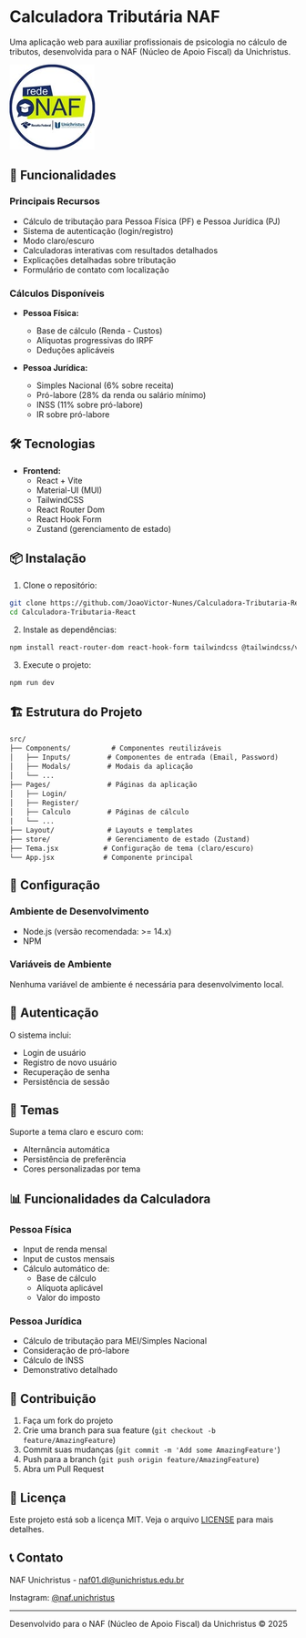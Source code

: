 # Calculadora Tributária NAF

Uma aplicação web para auxiliar profissionais de psicologia no cálculo de tributos, desenvolvida para o NAF (Núcleo de Apoio Fiscal) da Unichristus.

![NAF Logo](./Assets/NAF.jpg)

## 🚀 Funcionalidades

### Principais Recursos
- Cálculo de tributação para Pessoa Física (PF) e Pessoa Jurídica (PJ)
- Sistema de autenticação (login/registro)
- Modo claro/escuro
- Calculadoras interativas com resultados detalhados
- Explicações detalhadas sobre tributação
- Formulário de contato com localização

### Cálculos Disponíveis
- **Pessoa Física:**
  - Base de cálculo (Renda - Custos)
  - Alíquotas progressivas do IRPF
  - Deduções aplicáveis
  
- **Pessoa Jurídica:**
  - Simples Nacional (6% sobre receita)
  - Pró-labore (28% da renda ou salário mínimo)
  - INSS (11% sobre pró-labore)
  - IR sobre pró-labore

## 🛠️ Tecnologias

- **Frontend:**
  - React + Vite
  - Material-UI (MUI)
  - TailwindCSS
  - React Router Dom
  - React Hook Form
  - Zustand (gerenciamento de estado)

## 📦 Instalação

1. Clone o repositório:
```bash
git clone https://github.com/JoaoVictor-Nunes/Calculadora-Tributaria-React.git
cd Calculadora-Tributaria-React
```

2. Instale as dependências:
```bash
npm install react-router-dom react-hook-form tailwindcss @tailwindcss/vite @mui/material zustand
```

3. Execute o projeto:
```bash
npm run dev
```

## 🏗️ Estrutura do Projeto

```
src/
├── Components/          # Componentes reutilizáveis
│   ├── Inputs/         # Componentes de entrada (Email, Password)
│   ├── Modals/         # Modais da aplicação
│   └── ...            
├── Pages/              # Páginas da aplicação
│   ├── Login/
│   ├── Register/
│   ├── Calculo         # Páginas de cálculo
|   └── ...
├── Layout/             # Layouts e templates
├── store/              # Gerenciamento de estado (Zustand)
├── Tema.jsx           # Configuração de tema (claro/escuro)
└── App.jsx            # Componente principal
```

## 🔧 Configuração

### Ambiente de Desenvolvimento
- Node.js (versão recomendada: >= 14.x)
- NPM

### Variáveis de Ambiente
Nenhuma variável de ambiente é necessária para desenvolvimento local.

## 🔐 Autenticação

O sistema inclui:
- Login de usuário
- Registro de novo usuário
- Recuperação de senha
- Persistência de sessão

## 🎨 Temas

Suporte a tema claro e escuro com:
- Alternância automática
- Persistência de preferência
- Cores personalizadas por tema

## 📊 Funcionalidades da Calculadora

### Pessoa Física
- Input de renda mensal
- Input de custos mensais
- Cálculo automático de:
  - Base de cálculo
  - Alíquota aplicável
  - Valor do imposto

### Pessoa Jurídica
- Cálculo de tributação para MEI/Simples Nacional
- Consideração de pró-labore
- Cálculo de INSS
- Demonstrativo detalhado

## 🤝 Contribuição

1. Faça um fork do projeto
2. Crie uma branch para sua feature (`git checkout -b feature/AmazingFeature`)
3. Commit suas mudanças (`git commit -m 'Add some AmazingFeature'`)
4. Push para a branch (`git push origin feature/AmazingFeature`)
5. Abra um Pull Request

## 📝 Licença

Este projeto está sob a licença MIT. Veja o arquivo [LICENSE](LICENSE) para mais detalhes.

## 📞 Contato

NAF Unichristus - naf01.dl@unichristus.edu.br

Instagram: [@naf.unichristus](https://instagram.com/naf.unichristus)

---

Desenvolvido para o NAF (Núcleo de Apoio Fiscal) da Unichristus © 2025
